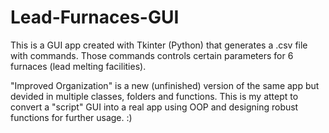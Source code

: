 # Lead-Furnaces-GUI
This is a GUI app created with Tkinter (Python) that generates a .csv file with commands. Those commands controls certain parameters for 6 furnaces (lead melting facilities). 


"Improved Organization" is a new (unfinished) version of the same app but devided in multiple classes, folders and functions. 
This is my attept to convert a "script" GUI into a real app using OOP and designing robust functions for further usage. 
:) 
